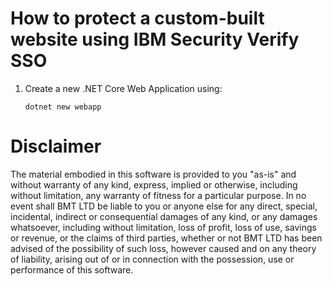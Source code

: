 # How to protect a custom-built website using IBM Security Verify SSO

1.  Create a new .NET Core Web Application using:
    ```
    dotnet new webapp
    ```

# Disclaimer

The material embodied in this software is provided to you "as-is" and without warranty of any kind, express, implied or otherwise, including without limitation, any warranty of fitness for a particular purpose. In no event shall BMT LTD be liable to you or anyone else for any direct, special, incidental, indirect or consequential damages of any kind, or any damages whatsoever, including without limitation, loss of profit, loss of use, savings or revenue, or the claims of third parties, whether or not BMT LTD has been advised of the possibility of such loss, however caused and on any theory of liability, arising out of or in connection with the possession, use or performance of this software.
